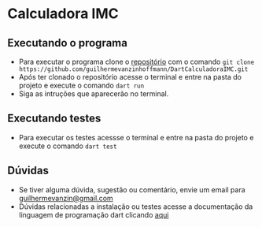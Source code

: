 # Calculadora IMC

## Executando o programa

- Para executar o programa clone o [repositório]('https://github.com/guilhermevanzinhoffmann/DartCalculadoraIMC.git') com o comando `git clone https://github.com/guilhermevanzinhoffmann/DartCalculadoraIMC.git`
- Após ter clonado o repositório acesse o terminal e entre na pasta do projeto e execute o comando `dart run`
- Siga as intruções que aparecerão no terminal.

## Executando testes

- Para executar os testes acessse o terminal e entre na pasta do projeto e execute o comando `dart test`

## Dúvidas

- Se tiver alguma dúvida, sugestão ou comentário, envie um email para guilhermevanzin@gmail.com
- Dúvidas relacionadas a instalação ou testes acesse a documentação da linguagem de programação dart clicando [aqui](https://dart.dev/tutorials/server/get-started)
